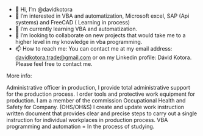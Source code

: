 - 👋 Hi, I’m @davidkotora
- 👀 I’m interested in VBA and automatization, Microsoft excel, SAP (Api systems) and FreeCAD ( Learning in process)
- 🌱 I’m currently learning VBA and automatization.
- 💞️ I’m looking to collaborate on new projects that would take me to a higher level in my knowledge in vba programming.
- 📫 How to reach me: You can contact me at my email address: davidkotora.trade@gmail.com or on my Linkedin profile: Dávid Kotora.
 Please feel free to contact me.
 
 More info:
 
 Administrative officer in production, I provide total administrative support for the production process.
I order tools and protective work equipment for production.
I am a member of the commission Occupational Health and Safety for Company. (OHS/OH&S)
I create and update work instruction written document that provides clear and precise steps to carry out a single instruction for individual workplaces in production process.
VBA programming and automation = In the process of studying.
